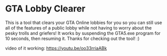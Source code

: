 # GTA Lobby Clearer
This is a tool that clears your GTA Online lobbies for you so you can still use all of the features of a public lobby while not having to worry about the pesky trolls and griefers!
It works by suspending the GTA5.exe program for 10 seconds, then resuming it.
Thanks for checking out the tool! :)

video of it working: https://youtu.be/oo33rriaABk